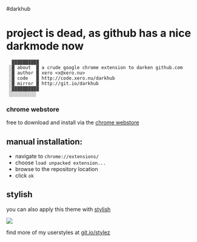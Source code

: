 #darkhub

# project is dead, as github has a nice darkmode now


``` 
  ▓▓▓▓▓▓▓▓▓▓
 ░▓ about  ▓ a crude google chrome extension to darken github.com
 ░▓ author ▓ xero <x@xero.nu>
 ░▓ code   ▓ http://code.xero.nu/darkhub
 ░▓ mirror ▓ http://git.io/darkhub
 ░▓▓▓▓▓▓▓▓▓▓
 ░░░░░░░░░░
```

### chrome webstore

free to download and install via the [chrome webstore](https://chrome.google.com/webstore/detail/darkhub/dkjhglblnbkbllapljjhjjggnoijejdj)

## manual installation:

- navigate to `chrome://extensions/`
- choose `load unpacked extension...`
- browse to the repository location
- click `ok`

## stylish
you can also apply this theme with [stylish](https://userstyles.org/styles/116810/darkhub-github-com)

![](https://raw.github.com/xero/darkhub/master/preview.png)

find more of my userstyles at [git.io/stylez](https://git.io/stylez)
